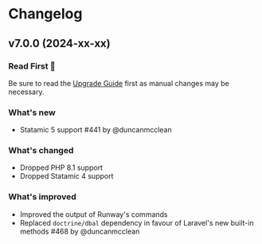 # Changelog

## v7.0.0 (2024-xx-xx)

### Read First 👀
Be sure to read the [Upgrade Guide](https://runway.duncanmcclean.com/upgrade-guides/v6-to-v7) first as manual changes may be necessary.

### What's new

* Statamic 5 support #441 by @duncanmcclean

### What's changed

* Dropped PHP 8.1 support
* Dropped Statamic 4 support

### What's improved

* Improved the output of Runway's commands
* Replaced `doctrine/dbal` dependency in favour of Laravel's new built-in methods #468 by @duncanmcclean
